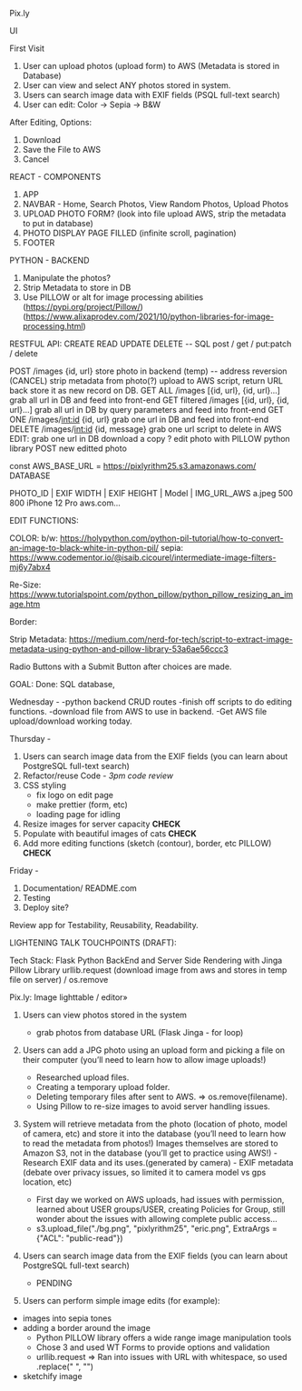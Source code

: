 Pix.ly

UI

First Visit

1. User can upload photos (upload form) to AWS (Metadata is stored in Database)
2. User can view and select ANY photos stored in system.
3. Users can search image data with EXIF fields (PSQL full-text search)
4. User can edit: Color -> Sepia -> B&W

After Editing, Options:

1. Download
2. Save the File to AWS
3. Cancel

REACT - COMPONENTS

1. APP
2. NAVBAR - Home, Search Photos, View Random Photos, Upload Photos
3. UPLOAD PHOTO FORM? (look into file upload AWS, strip the metadata to put in database)
4. PHOTO DISPLAY PAGE FILLED (infinite scroll, pagination)
5. FOOTER

PYTHON - BACKEND

1. Manipulate the photos?
2. Strip Metadata to store in DB
3. Use PILLOW or alt for image processing abilities (https://pypi.org/project/Pillow/)(https://www.alixaprodev.com/2021/10/python-libraries-for-image-processing.html)

RESTFUL API: CREATE READ UPDATE DELETE -- SQL
post / get / put:patch / delete

POST /images {id, url}
store photo in backend (temp) -- address reversion (CANCEL)
strip metadata from photo(?)
upload to AWS script, return URL back
store it as new record on DB.
GET ALL /images [{id, url}, {id, url}...]
grab all url in DB and feed into front-end
GET filtered /images [{id, url}, {id, url}...]
grab all url in DB by query parameters and feed into front-end
GET ONE /images/<int:id> {id, url}
grab one url in DB and feed into front-end
DELETE /images/<int:id> {id, message}
grab one url
script to delete in AWS
EDIT:
grab one url in DB
download a copy ?
edit photo with PILLOW python library
POST new editted photo

<!-- ** OPTIONAL - PUT/PATCH   /images/<int:id> -- add edited photo as separate file? (PUT? - optional)
    grab one url in DB
    download a copy ?
    edit photo with PILLOW python library  -->

const AWS_BASE_URL = https://pixlyrithm25.s3.amazonaws.com/
DATABASE

PHOTO_ID | EXIF WIDTH | EXIF HEIGHT | Model | IMG_URL_AWS
a.jpeg 500 800 iPhone 12 Pro aws.com...

EDIT FUNCTIONS:

COLOR:
b/w: https://holypython.com/python-pil-tutorial/how-to-convert-an-image-to-black-white-in-python-pil/
sepia: https://www.codementor.io/@isaib.cicourel/intermediate-image-filters-mj6y7abx4

Re-Size: https://www.tutorialspoint.com/python_pillow/python_pillow_resizing_an_image.htm

Border:

Strip Metadata: https://medium.com/nerd-for-tech/script-to-extract-image-metadata-using-python-and-pillow-library-53a6ae56ccc3

Radio Buttons with a Submit Button after choices are made.

GOAL:
Done: SQL database,

Wednesday -
-python backend CRUD routes
-finish off scripts to do editing functions.
-download file from AWS to use in backend.
-Get AWS file upload/download working today.

Thursday -

1. Users can search image data from the EXIF fields (you can learn about PostgreSQL full-text search)
2. Refactor/reuse Code - *3pm code review*
3. CSS styling
   - fix logo on edit page
   - make prettier (form, etc)
   - loading page for idling
3. Resize images for server capacity **CHECK**
4. Populate with beautiful images of cats **CHECK**
5. Add more editing functions (sketch (contour), border, etc PILLOW) **CHECK**

Friday -
1. Documentation/ README.com
2. Testing
3. Deploy site?

Review app for Testability, Reusability, Readability.

LIGHTENING TALK TOUCHPOINTS (DRAFT):

Tech Stack:
Flask Python BackEnd and Server Side Rendering with Jinga
Pillow Library
urllib.request (download image from aws and stores in temp file on server) / os.remove

Pix.ly: Image lighttable / editor»

1. Users can view photos stored in the system

   - grab photos from database URL (Flask Jinga - for loop)

2. Users can add a JPG photo using an upload form and picking a file on their computer (you’ll need to learn how to allow image uploads!)
   - Researched upload files.
   - Creating a temporary upload folder.
   - Deleting temporary files after sent to AWS. => os.remove(filename).
   - Using Pillow to re-size images to avoid server handling issues.

3. System will retrieve metadata from the photo (location of photo, model of camera, etc) and store it into the database (you’ll need to learn how to read the metadata from photos!)
   Images themselves are stored to Amazon S3, not in the database (you’ll get to practice using AWS!) - Research EXIF data and its uses.(generated by camera) - EXIF metadata (debate over privacy issues, so limited it to camera model vs gps location, etc)
   - First day we worked on AWS uploads, had issues with permission, learned about USER groups/USER, creating Policies for Group, still wonder about the issues with allowing complete public access...
   - s3.upload_file("./bg.png", "pixlyrithm25", "eric.png", ExtraArgs = {"ACL": "public-read"})

4. Users can search image data from the EXIF fields (you can learn about PostgreSQL full-text search)

   - PENDING

5. Users can perform simple image edits (for example):

- images into sepia tones
- adding a border around the image
  - Python PILLOW library offers a wide range image manipulation tools
  - Chose 3 and used WT Forms to provide options and validation
  - urllib.request => Ran into issues with URL with whitespace, so used .replace(" ", "")
- sketchify image
